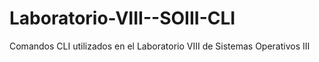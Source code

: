 # Laboratorio-VIII--SOIII-CLI
Comandos CLI utilizados en el Laboratorio VIII de Sistemas Operativos III

